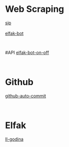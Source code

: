 <br><br>

# Web Scraping
[sip](https://github.com/lazarevicOgnjen/sip) <br><br>
[elfak-bot](https://github.com/lazarevicOgnjen/elfak-bot) 

<br>

#API
[elfak-bot-on-off](https://github.com/lazarevicOgnjen/elfak-bot-on-off)

<br>

# Github
[github-auto-commit](https://github.com/lazarevicOgnjen/git-auto-commit-action)

<br>

# Elfak
[II-godina](https://github.com/lazarevicOgnjen/II-godina)

<br><br>
